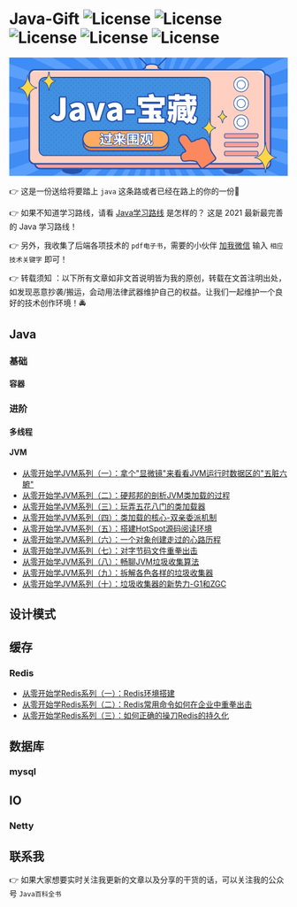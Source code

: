 # Java-Gift ![License](https://img.shields.io/badge/course-java-brightgreen) ![License](https://img.shields.io/badge/course-redis-orange) ![License](https://img.shields.io/badge/course-mysql-red) ![License](https://img.shields.io/badge/course-jvm-blue) ![License](https://img.shields.io/badge/course-thread-blueviolet)

![Java-宝藏](picture/Java-宝藏.png)

:point_right: 这是一份送给将要踏上 `java` 这条路或者已经在路上的你的一份:gift:

:point_right: 如果不知道学习路线，请看 [Java学习路线](doc/learn/Java学习路线.md) 是怎样的？ 这是 2021 最新最完善的 Java 学习路线！

:point_right: 另外，我收集了后端各项技术的 `pdf电子书`，需要的小伙伴 [加我微信](#联系我) 输入 `相应技术关键字` 即可！

:point_right: 转载须知 ：以下所有文章如非文首说明皆为我的原创，转载在文首注明出处，如发现恶意抄袭/搬运，会动用法律武器维护自己的权益。让我们一起维护一个良好的技术创作环境！:oncoming_police_car:

## Java

### 基础

#### 容器

### 进阶

#### 多线程

#### JVM

* [从零开始学JVM系列（一）：拿个"显微镜"来看看JVM运行时数据区的"五脏六腑"](doc/jvm/从零开始学JVM系列（一）：拿个"显微镜"来看看JVM运行时数据区的"五脏六腑".md)
* [从零开始学JVM系列（二）：硬邦邦的剖析JVM类加载的过程](doc/jvm/从零开始学JVM系列（二）：硬邦邦的剖析JVM类加载的过程.md)
* [从零开始学JVM系列（三）：玩弄五花八门的类加载器](doc/jvm/从零开始学JVM系列（三）：玩弄五花八门的类加载器.md)
* [从零开始学JVM系列（四）：类加载的核心-双亲委派机制](doc/jvm/从零开始学JVM系列（四）：类加载的核心-双亲委派机制.md)
* [从零开始学JVM系列（五）：搭建HotSpot源码阅读环境](doc/jvm/从零开始学JVM系列（五）：搭建HotSpot源码阅读环境.md)
* [从零开始学JVM系列（六）：一个对象创建走过的心路历程](doc/jvm/从零开始学JVM系列（六）：一个对象创建走过的心路历程.md)
* [从零开始学JVM系列（七）：对字节码文件重拳出击](doc/jvm/从零开始学JVM系列（七）：对字节码文件重拳出击.md)
* [从零开始学JVM系列（八）：畅聊JVM垃圾收集算法](doc/jvm/从零开始学JVM系列（八）：畅聊JVM垃圾收集算法.md)
* [从零开始学JVM系列（九）：拆解各色各样的垃圾收集器](doc/jvm/从零开始学JVM系列（九）：拆解各色各样的垃圾收集器.md)
* [从零开始学JVM系列（十）：垃圾收集器的新势力-G1和ZGC](doc/jvm/从零开始学JVM系列（十）：垃圾收集器的新势力-G1和ZGC.md)

## 设计模式


## 缓存

### Redis

* [从零开始学Redis系列（一）：Redis环境搭建](doc/redis/从零开始学Redis系列（一）：Redis环境搭建.md)
* [从零开始学Redis系列（二）：Redis常用命令如何在企业中重拳出击](doc/redis/从零开始学Redis系列（二）：Redis常用命令如何在企业中重拳出击.md)
* [从零开始学Redis系列（三）：如何正确的操刀Redis的持久化](doc/redis/从零开始学Redis系列（三）：如何正确的操刀Redis的持久化.md)


## 数据库

### mysql


## IO

### Netty

## 联系我

:point_right: 如果大家想要实时关注我更新的文章以及分享的干货的话，可以关注我的公众号 `Java百科全书`

